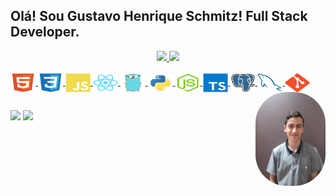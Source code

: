 ## Olá! Sou Gustavo Henrique Schmitz! Full Stack Developer.
<div align="center">
  <a href="https://github.com/GustavoHenriqueSchmitz">
  <img height="180em" src="https://github-readme-stats.vercel.app/api?username=GustavoHenriqueSchmitz&show_icons=true&theme=dracula&include_all_commits=true&count_private=true"/>
  <img height="180em" src="https://github-readme-stats.vercel.app/api/top-langs/?username=GustavoHenriqueSchmitz&layout=compact&langs_count=7&theme=dracula"/>
</div>
<div style="display: inline_block"><br>
  <img align="center" alt="Gustavo-HTML" height="30" width="40" src="https://raw.githubusercontent.com/devicons/devicon/master/icons/html5/html5-original.svg">
  <img align="center" alt="Gustavo-CSS" height="30" width="40" src="https://raw.githubusercontent.com/devicons/devicon/master/icons/css3/css3-original.svg">
  <img align="center" alt="Gustavo-Js" height="30" width="40" src="https://raw.githubusercontent.com/devicons/devicon/master/icons/javascript/javascript-plain.svg">
  <img align="center" alt="Gustavo-React" height="30" width="40" src="https://raw.githubusercontent.com/devicons/devicon/master/icons/react/react-original.svg">
  <img align="center" alt="Gustavo-Golang" height="30" width="40" src="https://raw.githubusercontent.com/devicons/devicon/master/icons/go/go-original.svg">
  <img align="center" alt="Gustavo-Python" height="30" width="40" src="https://raw.githubusercontent.com/devicons/devicon/master/icons/python/python-original.svg">
  <img align="center" alt="Gustavo-NodeJS" height="30" width="40" src="https://raw.githubusercontent.com/devicons/devicon/master/icons/nodejs/nodejs-original.svg">
  <img align="center" alt="Gustavo-TypeScript" height="30" width="40" src="https://raw.githubusercontent.com/devicons/devicon/master/icons/typescript/typescript-original.svg">
    <img align="center" alt="Gustavo-Postgres" height="30" width="40" src="https://raw.githubusercontent.com/devicons/devicon/master/icons/postgresql/postgresql-original.svg">
    <img align="center" alt="Gustavo-git" height="30" width="40" src="https://raw.githubusercontent.com/devicons/devicon/master/icons/mysql/mysql-original.svg">
    <img align="center" alt="Gustavo-git" height="30" width="40" src="https://raw.githubusercontent.com/devicons/devicon/master/icons/git/git-original.svg">
  <img align="right" alt="Gustavo-pic" height="150" style="border-radius:50px;" src="./MyPhoto.jpg?width=676&height=676">
</div>
  
  ##
 
<div> 
  <a href = "mailto:gustavohenriqueschmitz@gmail.com"><img src="https://img.shields.io/badge/-Gmail-%23333?style=for-the-badge&logo=gmail&logoColor=white" target="_blank"></a>
  <a href="https://www.linkedin.com/in/gustavo-henrique-schmitz-684308245" target="_blank"><img src="https://img.shields.io/badge/-LinkedIn-%230077B5?style=for-the-badge&logo=linkedin&logoColor=white" target="_blank"></a> 
 
</div>
